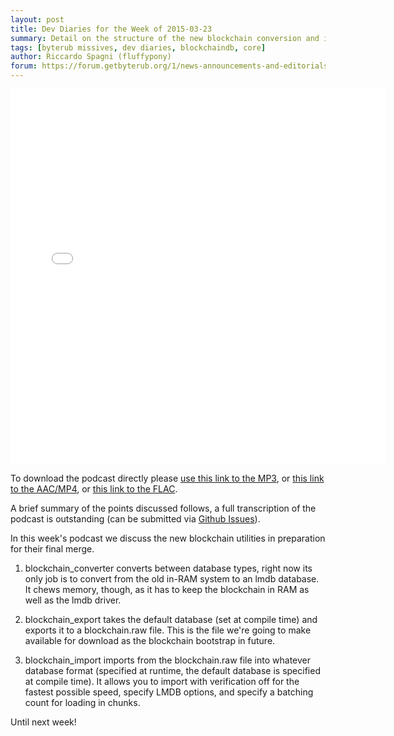 ```yaml
---
layout: post
title: Dev Diaries for the Week of 2015-03-23
summary: Detail on the structure of the new blockchain conversion and import utilities
tags: [byterub missives, dev diaries, blockchaindb, core]
author: Riccardo Spagni (fluffypony)
forum: https://forum.getbyterub.org/1/news-announcements-and-editorials/245/monday-byterub-missives-27-march-23rd-2015
---
```


<div class="text-center"><iframe style="border: none" src="//html5-player.libsyn.com/embed/episode/id/3450222/height/360/width/640/theme/standard-mini/direction/no/autoplay/no/autonext/no/thumbnail/yes/preload/no/no_addthis/no/" height="600" width="600" scrolling="no"  allowfullscreen webkitallowfullscreen mozallowfullscreen oallowfullscreen msallowfullscreen></iframe></div>

To download the podcast directly please [use this link to the MP3](http://traffic.libsyn.com/byterub/ByteRub_Missives_Podcast_for_the_week_of_2015-03-23.mp3), or [this link to the AAC/MP4](http://traffic.libsyn.com/byterub/ByteRub_Missives_Podcast_for_the_week_of_2015-03-23.mp4), or [this link to the FLAC](http://traffic.libsyn.com/byterub/ByteRub_Missives_Podcast_for_the_week_of_2015-03-23.flac).

A brief summary of the points discussed follows, a full transcription of the podcast is outstanding (can be submitted via [Github Issues](https://github.com/byterubpay/byterub-site/issues)).

In this week's podcast we discuss the new blockchain utilities in preparation for their final merge.

1. blockchain_converter converts between database types, right now its only job is to convert from the old in-RAM system to an lmdb database. It chews memory, though, as it has to keep the blockchain in RAM as well as the lmdb driver.

2. blockchain_export takes the default database (set at compile time) and exports it to a blockchain.raw file. This is the file we're going to make available for download as the blockchain bootstrap in future.

3. blockchain_import imports from the blockchain.raw file into whatever database format (specified at runtime, the default database is specified at compile time). It allows you to import with verification off for the fastest possible speed, specify LMDB options, and specify a batching count for loading in chunks.

Until next week!